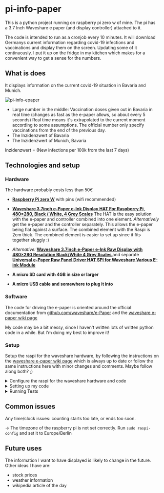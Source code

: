 # pi-info-paper

This is a python project running on raspberry pi zero w of mine. The pi has a 3.7 Inch Waveshare e paper (and display controller) attached to it.

The code is intended to run as a cronjob every 10 minutes.
It will download Germanys current information regarding covid-19 infections and vaccinations and display them on the screen. Updating some of it continuously.
I put it up on the fridge in my kitchen which makes for a convenient way to get a sense for the numbers.

## What is does
It displays information on the current covid-19 situation in Bavaria and Munich.

![pi-info-epaper](https://user-images.githubusercontent.com/33176142/111890186-6d5a0980-89e7-11eb-8aa8-7fe316021a20.jpg)

- Large number in the middle: Vaccination doses given out in Bavaria in real time (changes as fast as the e-paper allows, so about every 5 seconds) Real time means it's extrapolated to the current moment according to some assumptions. The official number only specify vaccinations from the end of the previous day.
- The Inzidenzwert of Bavaria 
- The Inzidenzwert of Munich, Bavaria

Inzidenzwert = (New infections per 100k from the last 7 days)
## Technologies and setup


### Hardware 

The hardware probably costs less than 50€ 

- **[Raspberry Pi zero W](https://www.raspberrypi.org/products/raspberry-pi-zero-w/)** with pins (wifi recommended)

- **[Waveshare 3.7inch e-Paper e-Ink Display HAT For Raspberry Pi, 480*280, Black / White, 4 Grey Scales](https://www.aliexpress.com/item/1005001408167714.html?spm=a2g0s.9042311.0.0.1e2b4c4dAKdgvw)** The HAT is the easy solution with the e-paper and controller combined into one element.
*Alternatively* get the e-paper and the controller separately. This allows the e-paper being flat against a surface. The combined element with the Raspi is 2cm thick. The combined element is easier to set up since it fits together sluggly :)

- *Alternative:* **[Waveshare 3.7inch e-Paper e-Ink Raw Display with 480×280 Resolution Black/White 4 Grey Scales ](https://www.aliexpress.com/item/1005001587973205.html?spm=a2g0s.9042311.0.0.1e2b4c4dAKdgvw)**
 and separate **[Universal e-Paper Raw Panel Driver HAT SPI for Waveshare Various E-ink Module](https://www.aliexpress.com/item/32834283583.html?spm=a2g0s.9042311.0.0.1e2b4c4dAKdgvw)**

- **A micro SD card with 4GB in size or larger**

- **A micro USB cable and somewhere to plug it into**

### Software

The code for driving the e-paper is oriented around the official documentation from
[github.com/waveshare/e-Paper](https://github.com/waveshare/e-Paper) and the [waveshare e-paper wiki page](https://www.waveshare.com/wiki/3.7inch_e-Paper_HAT)



My code may be a bit messy, since I haven't written lots of written python code in a while. But I'm doing my best to improve it!


### Setup

Setup the raspi for the waveshare hardware, by following the instructions on the [waveshare e-paper wiki page](https://www.waveshare.com/wiki/3.7inch_e-Paper_HAT) which is always up to date or follow the same instructions here with minor changes and comments. Maybe follow along both? ;)

<details><summary>Configure the raspi for the waveshare hardware and code</summary>
<p>

 Use a clean ubuntu installation and setup headless wifi for easy access over ssh.

 Upgrading sounds like a good first thing to do!

```sh
sudo apt update && sudo apt upgrade
```

```sh
sudo raspi-config
```
-> 3 Interface Options
-> P4 SPI
-> Yes
-> Ok	
-> Finish

Also set the **timezone** of the raspberry py to Germanys timezone. While in ```sudo raspi-config``` set it to Europe/Berlin

```sh
wget http://www.airspayce.com/mikem/bcm2835/bcm2835-1.60.tar.gz
tar zxvf bcm2835-1.60.tar.gz 
cd bcm2835-1.60/
sudo ./configure
sudo make
sudo make check
sudo make install
```

```sh
cd ~
sudo apt install wiringpi
wget https://project-downloads.drogon.net/wiringpi-latest.deb
sudo dpkg -i wiringpi-latest.deb
gpio -v
```
if gpio shows a version number it's installed correctly :)

```sh
sudo apt update
sudo apt install -y python-pip python-pil python-numpy
sudo pip install RPi.GPIO spidev

sudo apt update
sudo apt install -y python3-pip python3-pil python3-numpy
sudo pip3 install RPi.GPIO spidev
```

How about some apt maintenance now?

```sh
sudo apt clean && sudo apt autoclean && sudo apt autoremove
```


Lastly install git to clone this or the official repo.
```sh
sudo apt install -y git
```

You can try the waveshare example code if you want. It has some nice demo code. Instructions and code are on their [github page](https://github.com/waveshare/e-Paper) .

</p>
</details>

<details><summary>Setting up my code</summary>
<p>

The following commaned clones this repo and installs dependencies. I recommend installing pandas like shown below with *apt*. Other ways (pip or conda) will probably lead to issues.

```sh
cd ~
git clone https://github.com/lor-enz/pi-info-epaper
pip3 install pytz
sudo apt install -y python3-pandas
```

figure out where your python3 is install with ```which python3``` and where you cloned the repo. 
Then adapt the script.sh in the root folder of this repo if necessary. 
Run it to see if it's working. You might need to cancel the Partial Update with Ctrl+C since it run for about 9 minutes.

Create a logfile by runnning ```touch ~/info-screen.log```

then configure a cronjob by by running ```crontab -e```
and add the following line:

```*/10 * * * * ~/pi-info-epaper/script.sh >> ~/info-screen.log 2>&1```

which runs the script every 10 minutes

</p>
</details>

<details><summary>Running Tests</summary>
<p>

In repo folder run a all tests from a TestClass like this:

```python3 code/test_storage.py TestStorage```

In repo folder run a single specific test like this:

```python3 code/test_paper.py TestPaper.test_paper_demo```

</p>
</details>


## Common issues

Any time/clock issues: counting starts too late, or ends too soon.

-> The timezone of the raspberry pi is not set correctly. Run  ```sudo raspi-config``` and set it to Europe/Berlin

## Future uses

The information I want to have displayed is likely to change in the future. Other ideas I have are:

- stock prices
- weather information
- wikipedia article of the day


